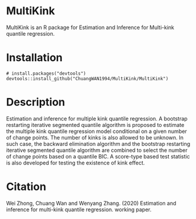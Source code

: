 # MultiKink
MultiKink is an R package for Estimation and Inference for Multi-kink quantile regression.

# Installation
```{r}
# install.packages("devtools")
devtools::install_github("ChuangWAN1994/MultiKink/MultiKink")
```
# Description
Estimation and inference for multiple kink quantile regression. A bootstrap restarting iterative segmented quantile algorithm is proposed to estimate the multiple kink quantile regression model conditional on a given number of change points. The number of kinks is also allowed to be unknown. In such case, the backward elimination algorithm and the bootstrap restarting iterative segmented quantile algorithm are combined to select the number of change points based on a quantile BIC. A score-type based test statistic is also developed for testing the existence of kink effect.

# Citation
Wei Zhong, Chuang Wan and Wenyang Zhang. (2020) Estimation and inference for multi-kink quantile regression. working paper.
